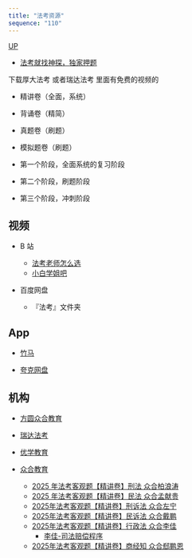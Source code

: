 ```yaml
---
title: "法考资源"
sequence: "110"
---
```


[UP](/law/law-index.html)

- [法考就找神探，独家押题](http://sifalianmemg.ysepan.com/)

下载厚大法考 或者瑞达法考 里面有免费的视频的

- 精讲卷（全面，系统）
- 背诵卷（精简）
- 真题卷（刷题）
- 模拟题卷（刷题）

- 第一个阶段，全面系统的复习阶段
- 第二个阶段，刷题阶段
- 第三个阶段，冲刺阶段

## 视频

- B 站
    - [法考老师怎么选](https://www.bilibili.com/video/BV1oJndeFEHe/)
    - [小白学姐吧](https://space.bilibili.com/33578813)

- 百度网盘
    - 『法考』文件夹

## App

- [竹马](https://zhumavip.com/w/about)

- [夸克网盘](https://pan.quark.cn/s/98d9b615dc94#/list/share)

## 机构

- [方圆众合教育](https://www.zhongheschool.com/)
- [瑞达法考](https://www.ruidaedu.com/)
- [优学教育](https://youxuejiaoyu.net/)

- [众合教育](https://space.bilibili.com/417302260)
    - [2025 年法考客观题【精讲卷】刑法 众合柏浪涛](https://www.bilibili.com/video/BV1r8mxYNECZ/)
    - [2025 年法考客观题【精讲卷】民法 众合孟献贵](https://www.bilibili.com/video/BV1hsSvY7Ev1/)
    - [2025年法考客观题【精讲卷】刑诉法 众合左宁](https://www.bilibili.com/video/BV14jrrYBExd/)
    - [2025年法考客观题【精讲卷】民诉法 众合戴鹏](https://www.bilibili.com/video/BV1F1w3efEwf/)
    - [2025年法考客观题【精讲卷】行政法 众合李佳](https://www.bilibili.com/video/BV1Tyc1eeExu/)
        - [李佳-司法赔偿程序](https://pan.baidu.com/s/1xXmTyVCb8ftPwBvafQ69ew?pwd=k180)
    - [2025年法考客观题【精讲卷】商经知 众合郄鹏恩](https://www.bilibili.com/video/BV19NApeUEVa/)
